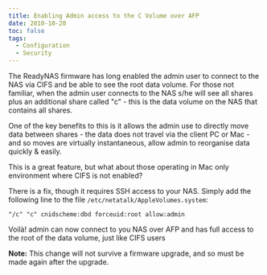 ```yaml
---
title: Enabling Admin access to the C Volume over AFP
date: 2010-10-20
toc: false
tags:
  - Configuration
  - Security
---
```


The ReadyNAS firmware has long enabled the admin user to connect to the NAS via CIFS and be able to see the root data volume. For those not familiar, when the admin user connects to the NAS s/he will see all shares plus an additional share called "c" - this is the data volume on the NAS that contains all shares.

One of the key benefits to this is it allows the admin use to directly move data between shares - the data does not travel via the client PC or Mac - and so moves are virtually instantaneous, allow admin to reorganise data quickly & easily.

This is a great feature, but what about those operating in Mac only environment where CIFS is not enabled?

There is a fix, though it requires SSH access to your NAS. Simply add the following line to the file `/etc/netatalk/AppleVolumes.system`:

```shell
"/c" "c" cnidscheme:dbd forceuid:root allow:admin
```

Voilà! admin can now connect to you NAS over AFP and has full access to the root of the data volume, just like CIFS users

**Note:** This change will not survive a firmware upgrade, and so must be made again after the upgrade.
